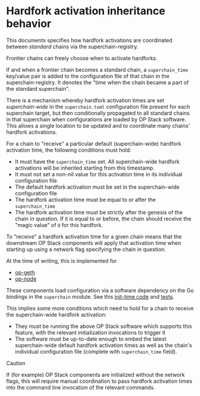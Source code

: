 # Hardfork activation inheritance behavior

This documents specifies how hardfork activations are coordinated between _standard_ chains via the superchain-registry.

Frontier chains can freely choose when to activate hardforks.

If and when a frontier chain becomes a standard chain, a `superchain_time` key/value pair is added to the configuration file of that chain in the superchain-registry. It denotes the "time when the chain became a part of the standard superchain".

There is a mechanism whereby hardfork activation times are set _superchain-wide_ in the `superchain.toml` configuration file present for each superchain target, but then conditionally propagated to all standard chains in that superchain when configurations are loaded by OP Stack software. This allows a single location to be updated and to coordinate many chains' hardfork activations.

For a chain to "receive" a particular default (superchain-wide) hardfork activation time, the following conditions must hold:
* It must have the `superchain_time` set. All superchain-wide hardfork activations will be inherited starting from this timestamp. 
* It must not set a non-nil value for this activation time in its individual configuration file
* The default hardfork activation must be set in the superchain-wide configuration file
* The hardfork activation time must be equal to or after the `superchain_time`
* The hardfork activation time must be strictly after the genesis of the chain in question. If it is equal to or before, the chain should receive the "magic value" of `0` for this hardfork.

To "receive" a hardfork activation time for a given chain means that the downstream OP Stack components will apply that activation time when starting up using a network flag specifying the chain in question.

At the time of writing, this is implemented for
* [op-geth](https://docs.optimism.io/builders/node-operators/configuration/base-config#initialization-via-network-flags)
* [op-node](https://docs.optimism.io/builders/node-operators/configuration/base-config#configuring-op-node)

These components load configuration via a software dependency on the Go bindings in the `superchain` module. See this [init-time code](../superchain/superchain.go#L163-L205) and [tests](../superchain/superchain_test.go#L226-L308).

This implies some more conditions which need to hold for a chain to receive the superchain-wide hardfork activation:
* They must be running the above OP Stack software which supports this feature, with the relevant initialization invocations to trigger it
* The software must be up-to-date enough to embed the latest superchain-wide default hardfork activation times as well as the chain's individual configuration file (complete with `superchain_time` field).

> [!CAUTION]
> If (for example) OP Stack components are initialized without the network flags, this will require manual coordination to pass hardfork activation times into the command line invocation of the relevant commands.
